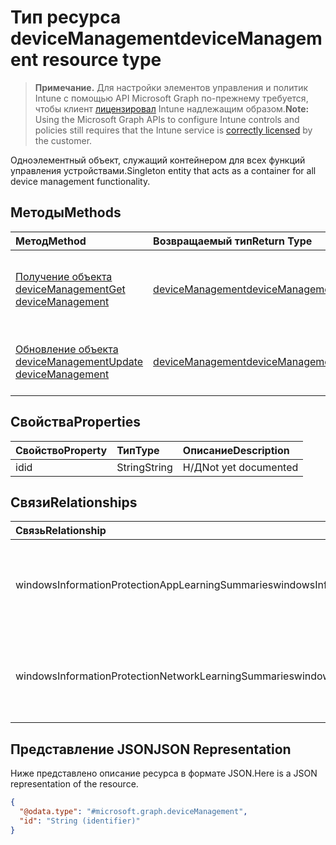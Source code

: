 # <a name="devicemanagement-resource-type"></a><span data-ttu-id="cb150-101">Тип ресурса deviceManagement</span><span class="sxs-lookup"><span data-stu-id="cb150-101">deviceManagement resource type</span></span>

> <span data-ttu-id="cb150-102">**Примечание.** Для настройки элементов управления и политик Intune с помощью API Microsoft Graph по-прежнему требуется, чтобы клиент [лицензировал](https://go.microsoft.com/fwlink/?linkid=839381) Intune надлежащим образом.</span><span class="sxs-lookup"><span data-stu-id="cb150-102">**Note:** Using the Microsoft Graph APIs to configure Intune controls and policies still requires that the Intune service is [correctly licensed](https://go.microsoft.com/fwlink/?linkid=839381) by the customer.</span></span>

<span data-ttu-id="cb150-103">Одноэлементный объект, служащий контейнером для всех функций управления устройствами.</span><span class="sxs-lookup"><span data-stu-id="cb150-103">Singleton entity that acts as a container for all device management functionality.</span></span>
## <a name="methods"></a><span data-ttu-id="cb150-104">Методы</span><span class="sxs-lookup"><span data-stu-id="cb150-104">Methods</span></span>
|<span data-ttu-id="cb150-105">Метод</span><span class="sxs-lookup"><span data-stu-id="cb150-105">Method</span></span>|<span data-ttu-id="cb150-106">Возвращаемый тип</span><span class="sxs-lookup"><span data-stu-id="cb150-106">Return Type</span></span>|<span data-ttu-id="cb150-107">Описание</span><span class="sxs-lookup"><span data-stu-id="cb150-107">Description</span></span>|
|:---|:---|:---|
|[<span data-ttu-id="cb150-108">Получение объекта deviceManagement</span><span class="sxs-lookup"><span data-stu-id="cb150-108">Get deviceManagement</span></span>](../api/intune_wip_devicemanagement_get.md)|[<span data-ttu-id="cb150-109">deviceManagement</span><span class="sxs-lookup"><span data-stu-id="cb150-109">deviceManagement</span></span>](../resources/intune_wip_devicemanagement.md)|<span data-ttu-id="cb150-110">Чтение свойств и связей объекта [deviceManagement](../resources/intune_wip_devicemanagement.md).</span><span class="sxs-lookup"><span data-stu-id="cb150-110">Read properties and relationships of [plannerTaskDetails](../resources/intune_wip_devicemanagement.md) object.</span></span>|
|[<span data-ttu-id="cb150-111">Обновление объекта deviceManagement</span><span class="sxs-lookup"><span data-stu-id="cb150-111">Update deviceManagement</span></span>](../api/intune_wip_devicemanagement_update.md)|[<span data-ttu-id="cb150-112">deviceManagement</span><span class="sxs-lookup"><span data-stu-id="cb150-112">deviceManagement</span></span>](../resources/intune_wip_devicemanagement.md)|<span data-ttu-id="cb150-113">Обновление свойств объекта [deviceManagement](../resources/intune_wip_devicemanagement.md).</span><span class="sxs-lookup"><span data-stu-id="cb150-113">Update the properties of a [calendar](../resources/intune_wip_devicemanagement.md) object.</span></span>|

## <a name="properties"></a><span data-ttu-id="cb150-114">Свойства</span><span class="sxs-lookup"><span data-stu-id="cb150-114">Properties</span></span>
|<span data-ttu-id="cb150-115">Свойство</span><span class="sxs-lookup"><span data-stu-id="cb150-115">Property</span></span>|<span data-ttu-id="cb150-116">Тип</span><span class="sxs-lookup"><span data-stu-id="cb150-116">Type</span></span>|<span data-ttu-id="cb150-117">Описание</span><span class="sxs-lookup"><span data-stu-id="cb150-117">Description</span></span>|
|:---|:---|:---|
|<span data-ttu-id="cb150-118">id</span><span class="sxs-lookup"><span data-stu-id="cb150-118">id</span></span>|<span data-ttu-id="cb150-119">String</span><span class="sxs-lookup"><span data-stu-id="cb150-119">String</span></span>|<span data-ttu-id="cb150-120">Н/Д</span><span class="sxs-lookup"><span data-stu-id="cb150-120">Not yet documented</span></span>|

## <a name="relationships"></a><span data-ttu-id="cb150-121">Связи</span><span class="sxs-lookup"><span data-stu-id="cb150-121">Relationships</span></span>
|<span data-ttu-id="cb150-122">Связь</span><span class="sxs-lookup"><span data-stu-id="cb150-122">Relationship</span></span>|<span data-ttu-id="cb150-123">Тип</span><span class="sxs-lookup"><span data-stu-id="cb150-123">Type</span></span>|<span data-ttu-id="cb150-124">Описание</span><span class="sxs-lookup"><span data-stu-id="cb150-124">Description</span></span>|
|:---|:---|:---|
|<span data-ttu-id="cb150-125">windowsInformationProtectionAppLearningSummaries</span><span class="sxs-lookup"><span data-stu-id="cb150-125">windowsInformationProtectionAppLearningSummaries</span></span>|<span data-ttu-id="cb150-126">Коллекция [windowsInformationProtectionAppLearningSummary](../resources/intune_wip_windowsinformationprotectionapplearningsummary.md)</span><span class="sxs-lookup"><span data-stu-id="cb150-126">[windowsInformationProtectionAppLearningSummary](../resources/intune_wip_windowsinformationprotectionapplearningsummary.md) collection</span></span>|<span data-ttu-id="cb150-127">Сводки по обучению Windows Information Protection для приложений.</span><span class="sxs-lookup"><span data-stu-id="cb150-127">The windows information protection app learning summaries.</span></span>|
|<span data-ttu-id="cb150-128">windowsInformationProtectionNetworkLearningSummaries</span><span class="sxs-lookup"><span data-stu-id="cb150-128">windowsInformationProtectionNetworkLearningSummaries</span></span>|<span data-ttu-id="cb150-129">Коллекция [windowsInformationProtectionNetworkLearningSummary](../resources/intune_wip_windowsinformationprotectionnetworklearningsummary.md)</span><span class="sxs-lookup"><span data-stu-id="cb150-129">[windowsInformationProtectionNetworkLearningSummary](../resources/intune_wip_windowsinformationprotectionnetworklearningsummary.md) collection</span></span>|<span data-ttu-id="cb150-130">Сводки по обучению Windows Information Protection для сетей.</span><span class="sxs-lookup"><span data-stu-id="cb150-130">The windows information protection network learning summaries.</span></span>|

## <a name="json-representation"></a><span data-ttu-id="cb150-131">Представление JSON</span><span class="sxs-lookup"><span data-stu-id="cb150-131">JSON Representation</span></span>
<span data-ttu-id="cb150-132">Ниже представлено описание ресурса в формате JSON.</span><span class="sxs-lookup"><span data-stu-id="cb150-132">Here is a JSON representation of the resource.</span></span>
<!-- {
  "blockType": "resource",
  "keyProperty": "id",
  "@odata.type": "microsoft.graph.deviceManagement"
}
-->
``` json
{
  "@odata.type": "#microsoft.graph.deviceManagement",
  "id": "String (identifier)"
}
```



